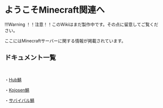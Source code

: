 # ようこそMinecraft関連へ

!!!Warning
    ！！注意！！このWikiはまだ製作中です。その点に留意してご覧ください。

ここにはMinecraftサーバーに関する情報が掲載されています。

## ドキュメント一覧

</br>

・[Hub鯖](./hub)
</br>

・[Kojosen鯖](./kojosen)
</br>

・[サバイバル鯖](./survival)
